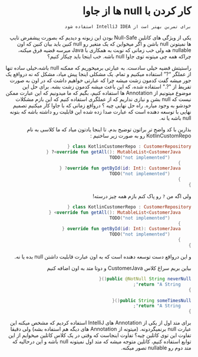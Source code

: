 <div dir="rtl">

# کار کردن با null ها از جاوا

    برای تمرین بهتر است از IntelliJ IDEA استفاده شود

یکی از ویژگی های کاتلین Null-Safe بودن این زبونه و دیدیم که بصورت پیشفرض تایپ ها نمیتونن null باشن و اگر میخواین که یک متغیر رو null کنین باید بیان کنین که اون nullable هه ولی خب زمانی که نوبت به همکاری با Java میرسه قضیه فرق میکنه، چراکه همه چی میتونه توی جاوا null باشه. خب اینجا باید چیکار کنیم؟

 راستیتش قضیه خیلی سادست. به عبارتی برمیخوریم که ممکنه null باشه،خیلی ساده تنها از عملگر “?” استفاده میکنیم و تمام. یک مشکلی اینجا پیش میاد، مشکل که نه درواقع یک جور میشه گفت کدمون زشت میشه چرا که عبارتی خواهیم داشت که در اون به صورت تفریط از "?." استفاده شده، که این باعث میشه کدمون زشت بشه. برای حل این موضوع میتونیم از Annotation ها استفاده کنیم، بگیم که ما میدونیم که این عبارت ممکن نیست که null بشن و نیازی نداریم که از عملگری استفاده کنیم که این بازم مشکلات خودشو به وجود میاره. راه حل نهایی چیه ؟ درواقع زمانی که با جاوا کار میکنیم تصمیم نهایی با توسعه دهنده است که عبارت صدا زده شده این قابلیت رو داشته باشه که بتونه null باشه یا نه.

بذارین با کد واضح تر براتون توضیح بدم. تا اینجا یادتون میاد که ما کلاسی به نام KotlinCustomRepo رو به صورت زیر ساختیم :

```kotlin
class KotlinCustomerRepo : CustomerRepository {
    override fun getAll(): MutableList<CustomerJava>? {
        TODO("not implemented")
    }
    override fun getById(id: Int): CustomerJava? {
        TODO("not implemented")
    }
}
```

<div dir="rtl">

ولی اگه من `?` رو پاک کنم بازم همه چیز درسته!

```kotlin
class KotlinCustomerRepo : CustomerRepository {
    override fun getAll(): MutableList<CustomerJava> {
        TODO("not implemented")
    }
    override fun getById(id: Int): CustomerJava {
        TODO("not implemented")
    }
}
```

<div dir="rtl">

و این درواقع دست توسعه دهنده است که به اون عبارت قابلیت داشتن null بده یا نه.

بیاین بریم سراغ کلاس CustomerJava و دوتا متد به اون اضافه کنیم

```java
public @NotNull String neverNull(){
    return "A String";
}

public String someTimesNull(){
    return "A String";
}
```

<div dir="rtl">

برای متد اول از یکی از Annotation های IntelliJ استفاده کردیم که مشخص میکنه این عبارت null برنمیگردونه. (میتونه از Annotation های دیگه هم استفاده بشه) ولی دقیقا تفاوت این توی کاتلین چیه؟ تفاوت اینجاست که وقتی در یک کلاس کاتلین میخوایم از این توابع استفاده کنیم، کاتلین متوجه میشه که متد اول نمیتونه null باشه و این درحالیه که متد دوم رو nullable تصور میکنه.
